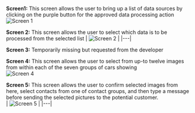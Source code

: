  **Screen1:** This screen allows the user to bring up a list of data sources by clicking on the purple button for the approved data processing action
![Screen 1](https://github.com/user-attachments/assets/752c8659-e666-4274-84e8-37a2bc432031)  

**Screen 2:** This screen allows the user to select which data is to be processed from the selected list
| ![Screen 2](https://github.com/user-attachments/assets/ff5b5c5a-da9d-4739-97e5-5e2772eebd02) |
|---|

**Screen 3:** Temporarily missing but requested from the developer

**Screen 4:** This screen allows the user to select from up-to twelve images from within each of the seven groups of cars showing  
![Screen 4](https://github.com/user-attachments/assets/7998fadc-6858-468c-884c-f73c7e0d7ada)

**Screen 5:** This screen allows the user to confirm selected images from here, select contacts from one of contact groups, and then type a message before sending the selected pictures to the potential customer.  
| ![Screen 5](https://github.com/user-attachments/assets/9ea7e461-b105-42f6-a2de-b2cf5ae3241b) |
|---|
